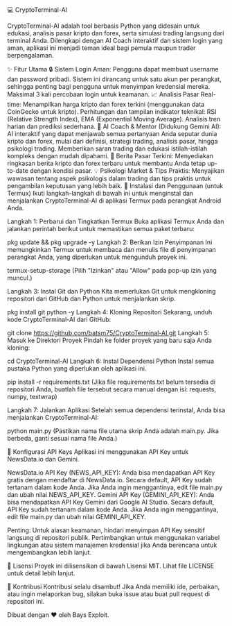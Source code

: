 💻 CryptoTerminal-AI

CryptoTerminal-AI adalah tool berbasis Python yang didesain untuk edukasi, analisis pasar kripto dan forex, serta simulasi trading langsung dari terminal Anda. Dilengkapi dengan AI Coach interaktif dan sistem login yang aman, aplikasi ini menjadi teman ideal bagi pemula maupun trader berpengalaman.

✨ Fitur Utama
🔒 Sistem Login Aman:
Pengguna dapat membuat username dan password pribadi.
Sistem ini dirancang untuk satu akun per perangkat, sehingga penting bagi pengguna untuk menyimpan kredensial mereka.
Maksimal 3 kali percobaan login untuk keamanan.
📈 Analisis Pasar Real-time:
Menampilkan harga kripto dan forex terkini (menggunakan data CoinGecko untuk kripto).
Perhitungan dan tampilan indikator teknikal: RSI (Relative Strength Index), EMA (Exponential Moving Average).
Analisis tren harian dan prediksi sederhana.
🧠 AI Coach & Mentor (Didukung Gemini AI):
AI interaktif yang dapat menjawab semua pertanyaan Anda seputar dunia kripto dan forex, mulai dari definisi, strategi trading, analisis pasar, hingga psikologi trading.
Memberikan saran trading dan edukasi istilah-istilah kompleks dengan mudah dipahami.
📰 Berita Pasar Terkini:
Menyediakan ringkasan berita kripto dan forex terbaru untuk membantu Anda tetap up-to-date dengan kondisi pasar.
💡 Psikologi Market & Tips Praktis:
Menyajikan wawasan tentang aspek psikologis dalam trading dan tips praktis untuk pengambilan keputusan yang lebih baik.
🚀 Instalasi dan Penggunaan (untuk Termux)
Ikuti langkah-langkah di bawah ini untuk menginstal dan menjalankan CryptoTerminal-AI di aplikasi Termux pada perangkat Android Anda.

Langkah 1: Perbarui dan Tingkatkan Termux
Buka aplikasi Termux Anda dan jalankan perintah berikut untuk memastikan semua paket terbaru:

pkg update && pkg upgrade -y
Langkah 2: Berikan Izin Penyimpanan
Ini memungkinkan Termux untuk membaca dan menulis file di penyimpanan perangkat Anda, yang diperlukan untuk mengunduh proyek ini.

termux-setup-storage
(Pilih "Izinkan" atau "Allow" pada pop-up izin yang muncul.)

Langkah 3: Instal Git dan Python
Kita memerlukan Git untuk mengkloning repositori dari GitHub dan Python untuk menjalankan skrip.

pkg install git python -y
Langkah 4: Kloning Repositori
Sekarang, unduh kode CryptoTerminal-AI dari GitHub:

git clone https://github.com/batsm75/CryptoTerminal-AI.git
Langkah 5: Masuk ke Direktori Proyek
Pindah ke folder proyek yang baru saja Anda kloning:

cd CryptoTerminal-AI
Langkah 6: Instal Dependensi Python
Instal semua pustaka Python yang diperlukan oleh aplikasi ini.

pip install -r requirements.txt
(Jika file requirements.txt belum tersedia di repositori Anda, buatlah file tersebut secara manual dengan isi: requests, numpy, textwrap)

Langkah 7: Jalankan Aplikasi
Setelah semua dependensi terinstal, Anda bisa menjalankan CryptoTerminal-AI:

python main.py
(Pastikan nama file utama skrip Anda adalah main.py. Jika berbeda, ganti sesuai nama file Anda.)

🔑 Konfigurasi API Keys
Aplikasi ini menggunakan API Key untuk NewsData.io dan Gemini.

NewsData.io API Key (NEWS_API_KEY):
Anda bisa mendapatkan API Key gratis dengan mendaftar di NewsData.io.
Secara default, API Key sudah tertanam dalam kode Anda. Jika Anda ingin menggantinya, edit file main.py dan ubah nilai NEWS_API_KEY.
Gemini API Key (GEMINI_API_KEY):
Anda bisa mendapatkan API Key Gemini dari Google AI Studio.
Secara default, API Key sudah tertanam dalam kode Anda. Jika Anda ingin menggantinya, edit file main.py dan ubah nilai GEMINI_API_KEY.

Penting: Untuk alasan keamanan, hindari menyimpan API Key sensitif langsung di repositori publik. Pertimbangkan untuk menggunakan variabel lingkungan atau sistem manajemen kredensial jika Anda berencana untuk mengembangkan lebih lanjut.

📄 Lisensi
Proyek ini dilisensikan di bawah Lisensi MIT. Lihat file LICENSE untuk detail lebih lanjut.

🤝 Kontribusi
Kontribusi selalu disambut! Jika Anda memiliki ide, perbaikan, atau ingin melaporkan bug, silakan buka issue atau buat pull request di repositori ini.

Dibuat dengan ❤️ oleh Bays Exploit.

